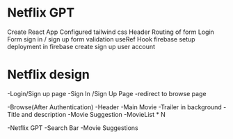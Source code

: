 # Netflix GPT

Create React App
Configured tailwind css
Header
Routing of form
Login Form
    sign in / sign up
form validation
useRef Hook
firebase setup
deployment in firebase
create sign up user account

# Netflix design

-Login/Sign up page
    -Sign In /Sign Up Page
    -redirect to browse page

-Browse(After Authentication)
    -Header
    -Main Movie
        -Trailer in background
        -Title and description
        -Movie Suggestion
            -MovieList * N

-Netflix GPT
    -Search Bar
    -Movie Suggestions